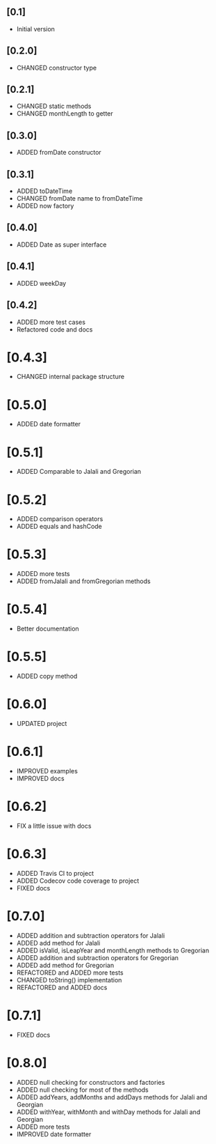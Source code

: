 ## [0.1]

- Initial version

## [0.2.0]

- CHANGED constructor type

## [0.2.1]

- CHANGED static methods
- CHANGED monthLength to getter

## [0.3.0]

- ADDED fromDate constructor

## [0.3.1]

- ADDED toDateTime
- CHANGED fromDate name to fromDateTime
- ADDED now factory

## [0.4.0]

- ADDED Date as super interface

## [0.4.1]

- ADDED weekDay

## [0.4.2]

- ADDED more test cases
- Refactored code and docs

# [0.4.3]

- CHANGED internal package structure

# [0.5.0]

- ADDED date formatter

# [0.5.1]

- ADDED Comparable to Jalali and Gregorian

# [0.5.2]

- ADDED comparison operators
- ADDED equals and hashCode

# [0.5.3]

- ADDED more tests
- ADDED fromJalali and fromGregorian methods

# [0.5.4]

- Better documentation

# [0.5.5]

- ADDED copy method

# [0.6.0]

- UPDATED project

# [0.6.1]

- IMPROVED examples
- IMPROVED docs

# [0.6.2]

- FIX a little issue with docs

# [0.6.3]

- ADDED Travis CI to project
- ADDED Codecov code coverage to project
- FIXED docs

# [0.7.0]

- ADDED addition and subtraction operators for Jalali
- ADDED add method for Jalali
- ADDED isValid, isLeapYear and monthLength methods to Gregorian
- ADDED addition and subtraction operators for Gregorian
- ADDED add method for Gregorian
- REFACTORED and ADDED more tests
- CHANGED toString() implementation
- REFACTORED and ADDED docs

# [0.7.1]

- FIXED docs

# [0.8.0]

- ADDED null checking for constructors and factories
- ADDED null checking for most of the methods
- ADDED addYears, addMonths and addDays methods for Jalali and Georgian
- ADDED withYear, withMonth and withDay methods for Jalali and Georgian
- ADDED more tests
- IMPROVED date formatter
